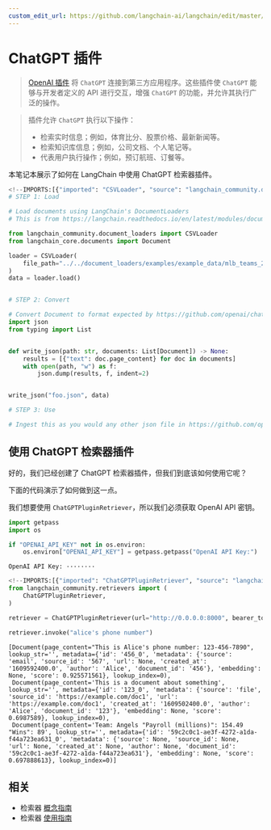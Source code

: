 ```yaml
---
custom_edit_url: https://github.com/langchain-ai/langchain/edit/master/docs/docs/integrations/retrievers/chatgpt-plugin.ipynb
---
```

# ChatGPT 插件

>[OpenAI 插件](https://platform.openai.com/docs/plugins/introduction) 将 `ChatGPT` 连接到第三方应用程序。这些插件使 `ChatGPT` 能够与开发者定义的 API 进行交互，增强 `ChatGPT` 的功能，并允许其执行广泛的操作。

>插件允许 `ChatGPT` 执行以下操作：
>- 检索实时信息；例如，体育比分、股票价格、最新新闻等。
>- 检索知识库信息；例如，公司文档、个人笔记等。
>- 代表用户执行操作；例如，预订航班、订餐等。

本笔记本展示了如何在 LangChain 中使用 ChatGPT 检索器插件。


```python
<!--IMPORTS:[{"imported": "CSVLoader", "source": "langchain_community.document_loaders", "docs": "https://python.langchain.com/api_reference/community/document_loaders/langchain_community.document_loaders.csv_loader.CSVLoader.html", "title": "ChatGPT plugin"}, {"imported": "Document", "source": "langchain_core.documents", "docs": "https://python.langchain.com/api_reference/core/documents/langchain_core.documents.base.Document.html", "title": "ChatGPT plugin"}]-->
# STEP 1: Load

# Load documents using LangChain's DocumentLoaders
# This is from https://langchain.readthedocs.io/en/latest/modules/document_loaders/examples/csv.html

from langchain_community.document_loaders import CSVLoader
from langchain_core.documents import Document

loader = CSVLoader(
    file_path="../../document_loaders/examples/example_data/mlb_teams_2012.csv"
)
data = loader.load()


# STEP 2: Convert

# Convert Document to format expected by https://github.com/openai/chatgpt-retrieval-plugin
import json
from typing import List


def write_json(path: str, documents: List[Document]) -> None:
    results = [{"text": doc.page_content} for doc in documents]
    with open(path, "w") as f:
        json.dump(results, f, indent=2)


write_json("foo.json", data)

# STEP 3: Use

# Ingest this as you would any other json file in https://github.com/openai/chatgpt-retrieval-plugin/tree/main/scripts/process_json
```

## 使用 ChatGPT 检索器插件

好的，我们已经创建了 ChatGPT 检索器插件，但我们到底该如何使用它呢？

下面的代码演示了如何做到这一点。

我们想要使用 `ChatGPTPluginRetriever`，所以我们必须获取 OpenAI API 密钥。


```python
import getpass
import os

if "OPENAI_API_KEY" not in os.environ:
    os.environ["OPENAI_API_KEY"] = getpass.getpass("OpenAI API Key:")
```
```output
OpenAI API Key: ········
```

```python
<!--IMPORTS:[{"imported": "ChatGPTPluginRetriever", "source": "langchain_community.retrievers", "docs": "https://python.langchain.com/api_reference/community/retrievers/langchain_community.retrievers.chatgpt_plugin_retriever.ChatGPTPluginRetriever.html", "title": "ChatGPT plugin"}]-->
from langchain_community.retrievers import (
    ChatGPTPluginRetriever,
)
```


```python
retriever = ChatGPTPluginRetriever(url="http://0.0.0.0:8000", bearer_token="foo")
```


```python
retriever.invoke("alice's phone number")
```



```output
[Document(page_content="This is Alice's phone number: 123-456-7890", lookup_str='', metadata={'id': '456_0', 'metadata': {'source': 'email', 'source_id': '567', 'url': None, 'created_at': '1609592400.0', 'author': 'Alice', 'document_id': '456'}, 'embedding': None, 'score': 0.925571561}, lookup_index=0),
 Document(page_content='This is a document about something', lookup_str='', metadata={'id': '123_0', 'metadata': {'source': 'file', 'source_id': 'https://example.com/doc1', 'url': 'https://example.com/doc1', 'created_at': '1609502400.0', 'author': 'Alice', 'document_id': '123'}, 'embedding': None, 'score': 0.6987589}, lookup_index=0),
 Document(page_content='Team: Angels "Payroll (millions)": 154.49 "Wins": 89', lookup_str='', metadata={'id': '59c2c0c1-ae3f-4272-a1da-f44a723ea631_0', 'metadata': {'source': None, 'source_id': None, 'url': None, 'created_at': None, 'author': None, 'document_id': '59c2c0c1-ae3f-4272-a1da-f44a723ea631'}, 'embedding': None, 'score': 0.697888613}, lookup_index=0)]
```



## 相关

- 检索器 [概念指南](/docs/concepts/#retrievers)
- 检索器 [使用指南](/docs/how_to/#retrievers)
